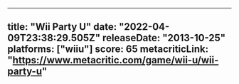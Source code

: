 
---
title: "Wii Party U"
date: "2022-04-09T23:38:29.505Z"
releaseDate: "2013-10-25"
platforms: ["wiiu"]
score: 65
metacriticLink: "https://www.metacritic.com/game/wii-u/wii-party-u"
---
